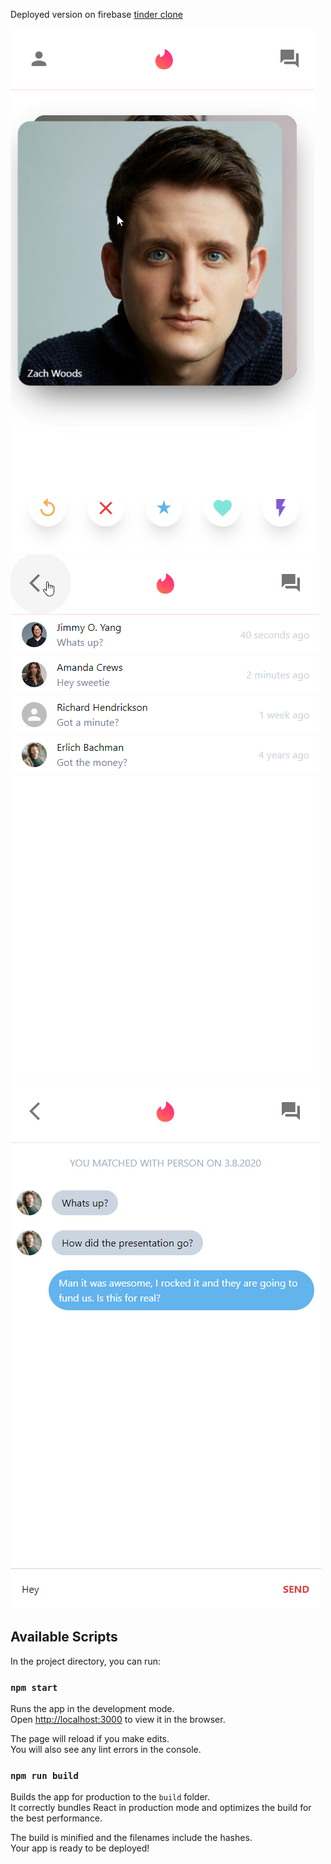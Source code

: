 Deployed version on firebase [tinder clone](https://tinder-clone-6f8cf.web.app/)

![shiptrack search](https://raw.githubusercontent.com/konstantinsteinmiller/tinder-clone/master/images/tinder-clone-1.png)
![shiptrack search](https://raw.githubusercontent.com/konstantinsteinmiller/tinder-clone/master/images/tinder-clone-2.png)
![shiptrack search](https://raw.githubusercontent.com/konstantinsteinmiller/tinder-clone/master/images/tinder-clone-3.png)

## Available Scripts

In the project directory, you can run:

### `npm start`

Runs the app in the development mode.<br />
Open [http://localhost:3000](http://localhost:3000) to view it in the browser.

The page will reload if you make edits.<br />
You will also see any lint errors in the console.

### `npm run build`

Builds the app for production to the `build` folder.<br />
It correctly bundles React in production mode and optimizes the build for the best performance.

The build is minified and the filenames include the hashes.<br />
Your app is ready to be deployed!